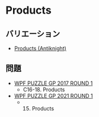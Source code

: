 # Products

## バリエーション
- [Products (Antiknight)](products-antiknight.md)

## 問題
- [WPF PUZZLE GP 2017 ROUND 1](../questions/wpfpgp2017-1.md)
	- C16-18. Products
- [WPF PUZZLE GP 2021 ROUND 1](../questions/wpfpgp2021-1.md)
	- 15. Products
